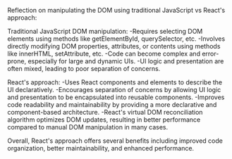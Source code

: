 Reflection on manipulating the DOM using traditional JavaScript vs React's approach:

Traditional JavaScript DOM manipulation:
 -Requires selecting DOM elements using methods like getElementById, querySelector, etc.
 -Involves directly modifying DOM properties, attributes, or contents using methods like innerHTML, setAttribute, etc.
 -Code can become complex and error-prone, especially for large and dynamic UIs.
 -UI logic and presentation are often mixed, leading to poor separation of concerns.

React's approach:
 -Uses React components and elements to describe the UI declaratively.
 -Encourages separation of concerns by allowing UI logic and presentation to be encapsulated into reusable components.
 -Improves code readability and maintainability by providing a more declarative and component-based architecture.
 -React's virtual DOM reconciliation algorithm optimizes DOM updates, resulting in better performance compared to manual DOM manipulation in many cases.

Overall, React's approach offers several benefits including improved code organization, better maintainability, and enhanced performance.